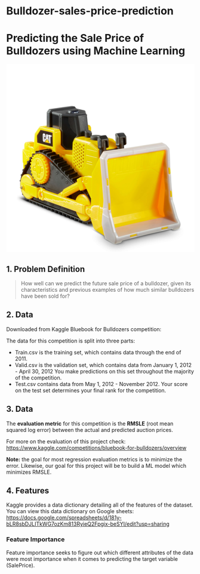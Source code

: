 # Bulldozer-sales-price-prediction

# Predicting the Sale Price of Bulldozers using Machine Learning

![](https://github.com/AkilsuryaS/Bulldozer-sales-price-prediction/blob/main/images/Cover%20pic.jpg)

## 1. Problem Definition
> How well can we predict the future sale price of a bulldozer, given its
characteristics and previous examples of how much similar bulldozers have been
sold for?

## 2. Data
Downloaded from Kaggle Bluebook for Bulldozers competition:

The data for this competition is split into three parts:

* Train.csv is the training set, which contains data through the end of 2011.
* Valid.csv is the validation set, which contains data from
January 1, 2012 - April 30, 2012 You make predictions on this set throughout the
 majority of the competition.
* Test.csv contains data from May 1, 2012 - November 2012. Your score on the
test set determines your final rank for the competition.

## 3. Data
The **evaluation metric** for this competition is the **RMSLE**
 (root mean squared log error) between the actual and predicted auction prices.

For more on the evaluation of this project check:
https://www.kaggle.com/competitions/bluebook-for-bulldozers/overview

**Note:** the goal for most regression evaluation metrics is to minimize the
error. Likewise, our goal for this project will be to build a ML model which
minimizes RMSLE.

## 4. Features
Kaggle provides a data dictionary detailing all of the features of the dataset.
You can view this data dictionary on Google sheets:
https://docs.google.com/spreadsheets/d/181y-bLR8sbDJLITkWG7ozKm813RyieQ2Fpgix-beSYI/edit?usp=sharing

### Feature Importance
Feature importance seeks to figure out which different attributes of the data were most importance when it comes to predicting the target variable (SalePrice).
